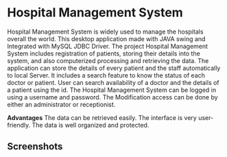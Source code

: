 # Hospital Management System

Hospital Management System is widely used to manage the hospitals overall the world. This desktop application made with JAVA swing and Integrated with MySQL JDBC Driver.
The project Hospital Management System includes registration of patients, storing their details into the system, and also computerized processing and retrieving the data. 
The application can store the details of every patient and the staff automatically to local Server. 
It includes a search feature to know the status of each doctor or patient. User can search availability of a doctor and the details of a patient using the id.
The Hospital Management System can be logged in using a username and password. 
The Modification access can be done by either an administrator or receptionist.

**Advantages**
The data can be retrieved easily. 
The interface is very user-friendly. 
The data is well organized and protected.

## Screenshots
